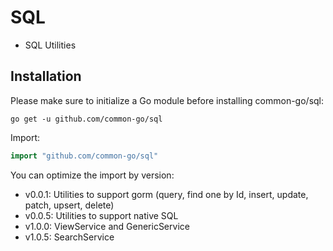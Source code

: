 # SQL
- SQL Utilities

## Installation

Please make sure to initialize a Go module before installing common-go/sql:

```shell
go get -u github.com/common-go/sql
```

Import:

```go
import "github.com/common-go/sql"
```

You can optimize the import by version:
- v0.0.1: Utilities to support gorm (query, find one by Id, insert, update, patch, upsert, delete)
- v0.0.5: Utilities to support native SQL
- v1.0.0: ViewService and GenericService
- v1.0.5: SearchService
